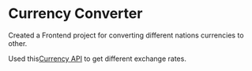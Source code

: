 <h1>Currency Converter</h1>
<p>Created a Frontend project for converting different nations currencies to other.</p>
<p>Used this<a href="https://raw.githubusercontent.com/WoXy-Sensei/currency-api/main/api/USD_EUR.json">Currency API</a> to get different exchange rates.</p>

